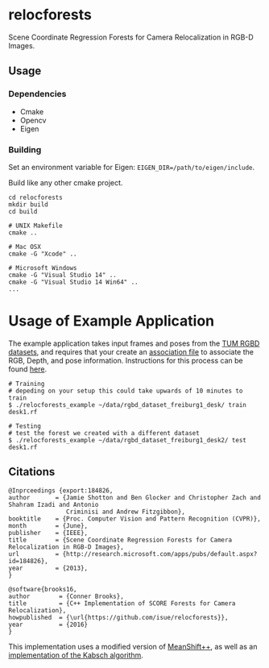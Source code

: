 # relocforests
Scene Coordinate Regression Forests for Camera Relocalization in RGB-D Images.

## Usage
### Dependencies
* Cmake
* Opencv
* Eigen

### Building
Set an environment variable for Eigen: `EIGEN_DIR=/path/to/eigen/include`.

Build like any other cmake project.

```
cd relocforests
mkdir build
cd build

# UNIX Makefile
cmake ..

# Mac OSX
cmake -G "Xcode" ..

# Microsoft Windows
cmake -G "Visual Studio 14" ..
cmake -G "Visual Studio 14 Win64" ..
...
```

# Usage of Example Application

The example application takes input frames and poses from the [TUM RGBD datasets](http://vision.in.tum.de/data/datasets/rgbd-dataset),
and requires that your create an [association file](http://vision.in.tum.de/data/datasets/rgbd-dataset/tools) to associate the RGB, Depth, and pose information.
Instructions for this process can be found [here](https://github.com/tum-vision/fastfusion).

```
# Training
# depeding on your setup this could take upwards of 10 minutes to train
$ ./relocforests_example ~/data/rgbd_dataset_freiburg1_desk/ train desk1.rf 

# Testing
# test the forest we created with a different dataset
$ ./relocforests_example ~/data/rgbd_dataset_freiburg1_desk2/ test desk1.rf 
```


## Citations
```
@Inprceedings {export:184826,
author       = {Jamie Shotton and Ben Glocker and Christopher Zach and Shahram Izadi and Antonio
                Criminisi and Andrew Fitzgibbon},
booktitle    = {Proc. Computer Vision and Pattern Recognition (CVPR)},
month        = {June},
publisher    = {IEEE},
title        = {Scene Coordinate Regression Forests for Camera Relocalization in RGB-D Images},
url          = {http://research.microsoft.com/apps/pubs/default.aspx?id=184826},
year         = {2013},
} 
```

```
@software{brooks16,
author        = {Conner Brooks},
title         = {C++ Implementation of SCORE Forests for Camera Relocalization},
howpublished  = {\url{https://github.com/isue/relocforests}},
year          = {2016}
}
```

This implementation uses a modified version of [MeanShift++](https://github.com/mattnedrich/MeanShift_cpp), as well as an [implementation of the Kabsch algorithm](https://github.com/oleg-alexandrov/projects/blob/master/eigen/Kabsch.cpp).

